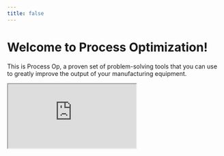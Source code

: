 ```yaml
---
title: false
---
```


# Welcome to Process Optimization!

This is Process Op, a proven set of problem-solving tools that you can use to greatly improve the output of your manufacturing equipment.

<iframe src="https://www.youtube.com/watch?v=dGC3AblJrs0"></iframe>
